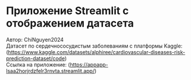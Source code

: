 # Приложение Streamlit c отображением датасета
Автор: ChiNguyen2024 \
Датасет по сердечнососудистым заболеваниям с платформы  Kaggle: (https://www.kaggle.com/datasets/alphiree/cardiovascular-diseases-risk-prediction-dataset/code) \
Ссылка на приложение: (https://appapp-lsaa2horjrdzfelr3rnvta.streamlit.app/)
